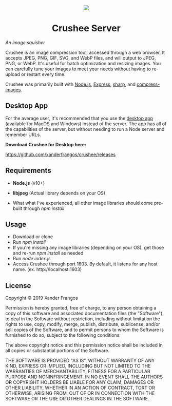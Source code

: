 <p align="center">
  <img src="https://crushee.app/assets/img/icon.svg">
</p>
<h1 align="center">Crushee Server</h1>

*An image squisher*

Crushee is an image compression tool, accessed through a web browser. It accepts JPEG, PNG, GIF, SVG, and WebP files, and will output to JPEG, PNG, or WebP. It's useful for batch optimization and resizing images. You can carefully tune your images to meet your needs without having to re-upload or restart every time.

Crushee was primarily built with [Node.js](https://nodejs.org/), [Express](https://expressjs.com/), [sharp](https://github.com/lovell/sharp/), and [compress-images](https://github.com/semiromid/compress-images).



## Desktop App

For the average user, It's recommended that you use the [desktop app](https://github.com/xanderfrangos/crushee) (available for MacOS and Windows) instead of the server. The app has all of the capabilities of the server, but without needing to run a Node server and remember URLs.

**Download Crushee for Desktop here:**

<https://github.com/xanderfrangos/crushee/releases>



## Requirements

- **Node.js** (v10+)

- **libjpeg** (Actual library depends on your OS)

- What what I've experienced, all other image libraries should come pre-built through *npm install*



## Usage

- Download or clone
- Run *npm install*
- If you're missing any image libraries (depending on your OS), get those and re-run *npm install* as needed
- Run *node index.js*
- Access Crushee through port 1603. By default, it listens for any host name. (ex. http://localhost:1603)



## License

Copyright © 2019 Xander Frangos

Permission is hereby granted, free of charge, to any person obtaining a copy of this software and associated documentation files (the "Software"), to deal in the Software without restriction, including without limitation the rights to use, copy, modify, merge, publish, distribute, sublicense, and/or sell copies of the Software, and to permit persons to whom the Software is furnished to do so, subject to the following conditions:

The above copyright notice and this permission notice shall be included in all copies or substantial portions of the Software.

THE SOFTWARE IS PROVIDED "AS IS", WITHOUT WARRANTY OF ANY KIND, EXPRESS OR IMPLIED, INCLUDING BUT NOT LIMITED TO THE WARRANTIES OF MERCHANTABILITY, FITNESS FOR A PARTICULAR PURPOSE AND NONINFRINGEMENT. IN NO EVENT SHALL THE AUTHORS OR COPYRIGHT HOLDERS BE LIABLE FOR ANY CLAIM, DAMAGES OR OTHER LIABILITY, WHETHER IN AN ACTION OF CONTRACT, TORT OR OTHERWISE, ARISING FROM, OUT OF OR IN CONNECTION WITH THE SOFTWARE OR THE USE OR OTHER DEALINGS IN THE SOFTWARE.
